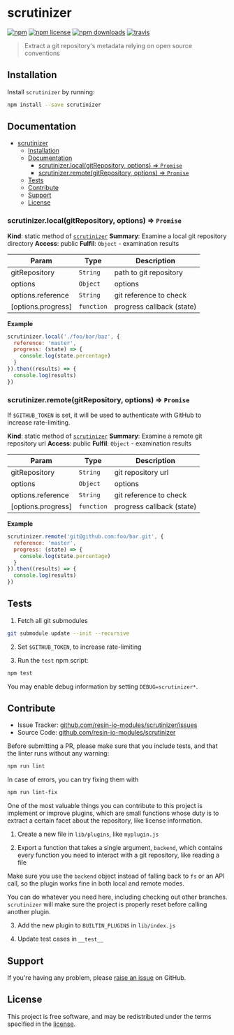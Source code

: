 scrutinizer
===========

[![npm](https://img.shields.io/npm/v/scrutinizer.svg?style=flat-square)](https://npmjs.com/package/scrutinizer)
[![npm license](https://img.shields.io/npm/l/scrutinizer.svg?style=flat-square)](https://npmjs.com/package/scrutinizer)
[![npm downloads](https://img.shields.io/npm/dm/scrutinizer.svg?style=flat-square)](https://npmjs.com/package/scrutinizer)
[![travis](https://img.shields.io/travis/resin-io-modules/scrutinizer/master.svg?style=flat-square&label=linux)](https://travis-ci.org/resin-io-modules/scrutinizer)

> Extract a git repository's metadata relying on open source
> conventions

Installation
------------

Install `scrutinizer` by running:

```sh
npm install --save scrutinizer
```

Documentation
-------------


- [scrutinizer](#scrutinizer)
  - [Installation](#installation)
  - [Documentation](#documentation)
    - [scrutinizer.local(gitRepository, options) ⇒ <code>Promise</code>](#scrutinizerlocalgitrepository-options-%E2%87%92-codepromisecode)
    - [scrutinizer.remote(gitRepository, options) ⇒ <code>Promise</code>](#scrutinizerremotegitrepository-options-%E2%87%92-codepromisecode)
  - [Tests](#tests)
  - [Contribute](#contribute)
  - [Support](#support)
  - [License](#license)

<a name="module_scrutinizer.local"></a>

### scrutinizer.local(gitRepository, options) ⇒ <code>Promise</code>
**Kind**: static method of [<code>scrutinizer</code>](#module_scrutinizer)
**Summary**: Examine a local git repository directory
**Access**: public
**Fulfil**: <code>Object</code> - examination results

| Param | Type | Description |
| --- | --- | --- |
| gitRepository | <code>String</code> | path to git repository |
| options | <code>Object</code> | options |
| options.reference | <code>String</code> | git reference to check |
| [options.progress] | <code>function</code> | progress callback (state) |

**Example**
```js
scrutinizer.local('./foo/bar/baz', {
  reference: 'master',
  progress: (state) => {
    console.log(state.percentage)
  }
}).then((results) => {
  console.log(results)
})
```
<a name="module_scrutinizer.remote"></a>

### scrutinizer.remote(gitRepository, options) ⇒ <code>Promise</code>
If `$GITHUB_TOKEN` is set, it will be used to authenticate with
GitHub to increase rate-limiting.

**Kind**: static method of [<code>scrutinizer</code>](#module_scrutinizer)
**Summary**: Examine a remote git repository url
**Access**: public
**Fulfil**: <code>Object</code> - examination results

| Param | Type | Description |
| --- | --- | --- |
| gitRepository | <code>String</code> | git repository url |
| options | <code>Object</code> | options |
| options.reference | <code>String</code> | git reference to check |
| [options.progress] | <code>function</code> | progress callback (state) |

**Example**
```js
scrutinizer.remote('git@github.com:foo/bar.git', {
  reference: 'master',
  progress: (state) => {
    console.log(state.percentage)
  }
}).then((results) => {
  console.log(results)
})
```

Tests
-----

1. Fetch all git submodules

```sh
git submodule update --init --recursive
```

2. Set `$GITHUB_TOKEN`, to increase rate-limiting

3. Run the `test` npm script:

```sh
npm test
```

You may enable debug information by setting `DEBUG=scrutinizer*`.

Contribute
----------

- Issue Tracker: [github.com/resin-io-modules/scrutinizer/issues](https://github.com/resin-io-modules/scrutinizer/issues)
- Source Code: [github.com/resin-io-modules/scrutinizer](https://github.com/resin-io-modules/scrutinizer)

Before submitting a PR, please make sure that you include tests, and that the
linter runs without any warning:

```sh
npm run lint
```

In case of errors, you can try fixing them with

```sh
npm run lint-fix
```

One of the most valuable things you can contribute to this project is implement
or improve plugins, which are small functions whose duty is to extract a
certain facet about the repository, like license information.

1. Create a new file in `lib/plugins`, like `myplugin.js`

2. Export a function that takes a single argument, `backend`, which contains
every function you need to interact with a git repository, like reading a file

Make sure you use the `backend` object instead of falling back to `fs` or an
API call, so the plugin works fine in both local and remote modes.

You can do whatever you need here, including checking out other branches.
`scrutinizer` will make sure the project is properly reset before calling
another plugin.

3. Add the new plugin to `BUILTIN_PLUGINS` in `lib/index.js`

4. Update test cases in `__test__`

Support
-------

If you're having any problem, please [raise an issue][newissue] on GitHub.

License
-------

This project is free software, and may be redistributed under the terms
specified in the [license].

[newissue]: https://github.com/resin-io-modules/scrutinizer/issues/new
[license]: https://github.com/resin-io-modules/scrutinizer/blob/master/LICENSE
